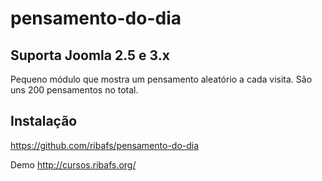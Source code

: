 # pensamento-do-dia
## Suporta Joomla 2.5 e 3.x

Pequeno módulo que mostra um pensamento aleatório a cada visita. São uns 200 pensamentos no total.

## Instalação
https://github.com/ribafs/pensamento-do-dia

Demo
http://cursos.ribafs.org/
